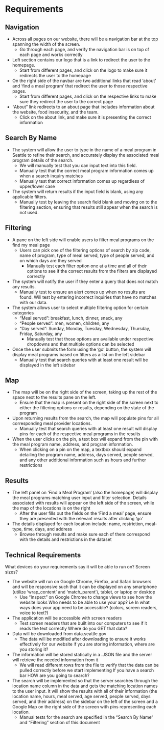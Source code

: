# Requirements

## Navigation
- Across all pages on our website, there will be a navigation bar at the top spanning the width of the screen.
    - Go through each page, and verify the navigation bar is on top of each page and works correctly
- Left section contains our logo that is a link to redirect the user to the homepage. 
    - Start from different pages, and click on the logo to make sure it redirects the user to the homepage 
- On the right side of the navbar are two additional links that read ‘about’ and ‘find a meal program’ that redirect the user to those respective pages.
    - Start from different pages, and click on the respective links to make sure they redirect the user to the correct page
- “About” link redirects to an about page that includes information about the website, food insecurity, and the team. 
    - Click on the about link, and make sure it is presenting the correct information

## Search By Name
- The system will allow the user to type in the name of a meal program in Seattle to refine their search, and accurately display the associated meal program details of the search.
    - We will manually test that you can input text into this field.
    - Manually test that the correct meal program information comes up when a search inquiry matches
    - Manually test that correct information comes up regardless of upper/lower case
- The system will return results if the input field is blank, using any applicable filters.  
    - Manually test by leaving the search field blank and moving on to the filtering section, ensuring that results still appear when the search is not used.

## Filtering
- A pane on the left side will enable users to filter meal programs on the find my meal page
    - Users can pick one of the filtering options of search by zip code, name of program, type of meal served, type of people served, and on which days are they served
        - Manually test each filter option one at a time and all of their options to see if the correct results from the filters are displayed correctly 
- The system will notify the user if they enter a query that does not match any results.
    - Manually test to ensure an alert comes up when no results are found. Will test by entering incorrect inquiries that have no matches with our data.
- The system allows user to select multiple filtering option for certain categories 
    - “Meal served”: breakfast, lunch, dinner, snack, any
    - “People served”: men, women, children, any
    - “Day served”: Sunday, Monday, Tuesday, Wednesday, Thursday, Friday, Saturday, any
        - Manually test that those options are available under respective dropdowns and that multiple options can be selected 
- Once the user submits the form using the ‘go’ button, the system will display meal programs based on filters as a list on the left sidebar 
    - Manually test that search queries with at least one result will be displayed in the left sidebar

## Map
- The map will be on the right side of the screen, taking up the rest of the space next to the results pane on the left. 
    - Ensure that the map is present on the right side of the screen next to either the filtering options or results, depending on the state of the program
- Upon returning results from the search, the map will populate pins for all corresponding meal provider locations.
    - Manually test that search queries with at least one result will display pins for each of the respective meal programs in the results
- When the user clicks on the pin, a text box will expand from the pin with the meal program name, address, and program information. 
    - When clicking on a pin on the map, a textbox should expand detailing the program name, address, days served, people served, and any other additional information such as hours and further restrictions


## Results
- The left panel on ‘Find a Meal Program’ (also the homepage) will display the meal programs matching user input and filter selection. Details associated with results will appear on the left side of the screen, while the map of the locations is on the right
    - After the user fills out the fields on the ‘Find a meal’ page, ensure they are presented with the relevant results after clicking ‘go’
- The details displayed for each location include: name, restriction, meal-type, time, days, and address
    - Browse through results and make sure each of them correspond with the details and restrictions in the dataset


## Technical Requirements
What devices do your requirements say it will be able to run on? Screen sizes?
- The website will run on Google Chrome, Firefox, and Safari browsers and will be responsive such that it can be displayed on any smartphone (utilize ‘wrap_content’ and ‘match_parent’), tablet, or laptop or desktop
    - Use “Inspect” on Google Chrome to change views to see how the website looks
Who needs to be able to use your app? i.e In what ways does your app need to be accessible? (colors, screen readers, voice to text?)
- The application will be accessible with screen readers
    - Test screen readers that are built into our computers to see if it reads the text correctly
Where do you GET that data?
- Data will be downloaded from data.seattle.gov
    - The data will be modified after downloading to ensure it works effectively for our website
If you are storing information, where are you storing it?
- The information will be stored statically in a .JSON file and the server will retrieve the needed information from it
    - We will read different rows from the file to verify that the data can be pulled correctly before we start implementing
If you have a search bar HOW are you going to search?
- The search will be implemented so that the server searches through the location name column in the data and gets the matching location names to the user input. It will show the results with all of their information (the location name, hours, meal served, age served, people served, days served, and their address) on the sidebar on the left of the screen and a Google Map on the right side of the screen with pins representing each location.
    - Manual tests for the search are specified in the “Search By Name” and “Filtering” section of this document 
